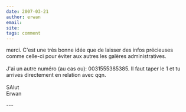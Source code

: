 ```yaml
---
date: 2007-03-21
author: erwan
email: 
site: 
tags: comment
---
```


<p>merci. C'est une très bonne idée que de laisser des infos précieuses comme celle-ci pour éviter aux autres les galères administratives.<br />
<br />
J'ai un autre numéro (au cas ou): 0031555385385. Il faut taper le 1 et tu arrives directement en relation avec qqn. <br />
<br />
SAlut<br />
Erwan</p>
---